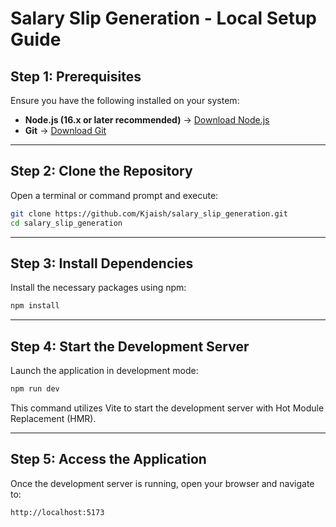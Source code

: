# Salary Slip Generation - Local Setup Guide

## Step 1: Prerequisites
Ensure you have the following installed on your system:
- **Node.js (16.x or later recommended)** → [Download Node.js](https://nodejs.org/)
- **Git** → [Download Git](https://git-scm.com/downloads)

---

## Step 2: Clone the Repository
Open a terminal or command prompt and execute:
```sh
git clone https://github.com/Kjaish/salary_slip_generation.git
cd salary_slip_generation
```

---

## Step 3: Install Dependencies
Install the necessary packages using npm:
```sh
npm install
```

---

## Step 4: Start the Development Server
Launch the application in development mode:
```sh
npm run dev
```
This command utilizes Vite to start the development server with Hot Module Replacement (HMR).

---

## Step 5: Access the Application
Once the development server is running, open your browser and navigate to:
```
http://localhost:5173
```
